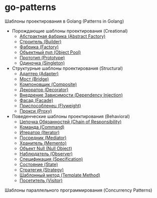 # go-patterns
Шаблоны проектирования в Golang (Patterns in Golang)

* Порождающие шаблоны проектирования (Creational)
  * [Абстрактная фабрика (Abstract Factory)](patterns/creational/abstract-factory/af.md)
  * [Строитель (Builder)](patterns/creational/builder/builder.md)
  * [Фабрика (Factory)](patterns/creational/factory/factory.md)
  * [Объектный пул (Object Pool)](patterns/creational/object-pool/op.md)
  * [Прототип (Prototype)](patterns/creational/prototype/prototype.md)
  * [Одиночка (Singleton)](patterns/creational/singleton/singleton.md)
* Структурные шаблоны проектирования (Structural)
  * [Адаптер (Adapter)](patterns/structural/adapter/adapter.md)
  * [Мост (Bridge)](patterns/structural/bridge/brigde.md)
  * [Компоновщик (Composite)](patterns/structural/composite/composite.md)
  * [Декоратор (Decorator)](patterns/structural/decorator/decorator.md)
  * [Внедрение Зависимости (Dependency Injection)](patterns/structural/dependency-injection/di.md)
  * [Фасад (Facade)](patterns/structural/facade/facade.md)
  * [Приспособленец (Flyweight)](patterns/structural/flyweight/flyweight.md)
  * [Прокси (Proxy)](patterns/structural/proxy/proxy.md)
* Поведенческие шаблоны проектирования (Behavioral)
  * [Цепочка Обязанностей (Chain of Responsibility)](patterns/behavioral/chain-of-responsibility/cor.md)
  * [Команда (Command)](patterns/behavioral/command/command.md)
  * [Итератор (Iterator)](patterns/behavioral/iterator/iterator.md)
  * [Посредник (Mediator)](patterns/behavioral/mediator/mediator.md)
  * [Хранитель (Memento)](patterns/behavioral/memento/memento.md)
  * [Объект Null (Null Object)](patterns/behavioral/null-object/null_object.md)
  * [Наблюдатель (Observer)](patterns/behavioral/observer/observer.md)
  * [Спецификация (Specification)](patterns/behavioral/specification/specification.md)
  * [Состояние (State)](patterns/behavioral/state/state.md)
  * [Стратегия (Strategy)](patterns/behavioral/strategy/strategy.md)
  * [Шаблонный метод (Template Method)](patterns/behavioral/template-method/template_method.md)
  * [Посетитель (Visitor)](patterns/behavioral/visitor/visitor.md)

Шаблоны параллельного программирования (Concurrency Patterns)
